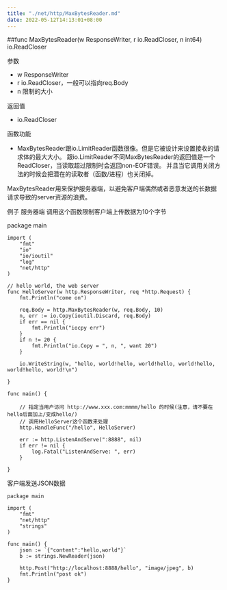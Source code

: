 ```yaml
---
title: "./net/http/MaxBytesReader.md"
date: 2022-05-12T14:13:01+08:00
---
```

##func MaxBytesReader(w ResponseWriter, r io.ReadCloser, n int64) io.ReadCloser 

参数

- w ResponseWriter
- r io.ReadCloser，一般可以指向req.Body
- n 限制的大小

返回值

- io.ReadCloser 

函数功能 

- MaxBytesReader跟io.LimitReader函数很像。但是它被设计来设置接收的请求体的最大大小。
跟io.LimitReader不同MaxBytesReader的返回值是一个ReadCloser，当读取超过限制时会返回non-EOF错误。
并且当它调用关闭方法的时候会把潜在的读取者（函数/进程）也关闭掉。

MaxBytesReader用来保护服务器端，以避免客户端偶然或者恶意发送的长数据请求导致的server资源的浪费。 


例子 服务器端
调用这个函数限制客户端上传数据为10个字节

  package main
	
	import (
		"fmt"
		"io"
		"io/ioutil"
		"log"
		"net/http"
	)
	
	// hello world, the web server
	func HelloServer(w http.ResponseWriter, req *http.Request) {
		fmt.Println("come on")
	
		req.Body = http.MaxBytesReader(w, req.Body, 10)
		n, err := io.Copy(ioutil.Discard, req.Body)
		if err == nil {
			fmt.Println("iocpy err")
		}
		if n != 20 {
			fmt.Println("io.Copy = ", n, ", want 20")
		}
	
		io.WriteString(w, "hello, world!hello, world!hello, world!hello, world!hello, world!\n")
	
	}
	
	func main() {
	
		// 指定当用户访问 http://www.xxx.com:mmmm/hello 的时候(注意，请不要在hello后面加上/变成hello/)
		// 调用HelloServer这个函数来处理
		http.HandleFunc("/hello", HelloServer)
	
		err := http.ListenAndServe(":8888", nil)
		if err != nil {
			log.Fatal("ListenAndServe: ", err)
		}
	
	}


客户端发送JSON数据

	package main
	
	import (
		"fmt"
		"net/http"
		"strings"
	)
	
	func main() {
		json := `{"content":"hello,world"}`
		b := strings.NewReader(json)
	
		http.Post("http://localhost:8888/hello", "image/jpeg", b)
		fmt.Println("post ok")
	}




